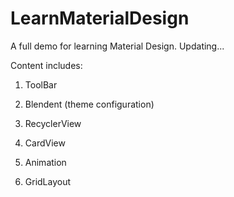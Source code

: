 # LearnMaterialDesign

A full demo for learning Material Design. Updating...

Content includes:

1. ToolBar

2. Blendent (theme configuration)

3. RecyclerView

4. CardView

5. Animation

6. GridLayout
